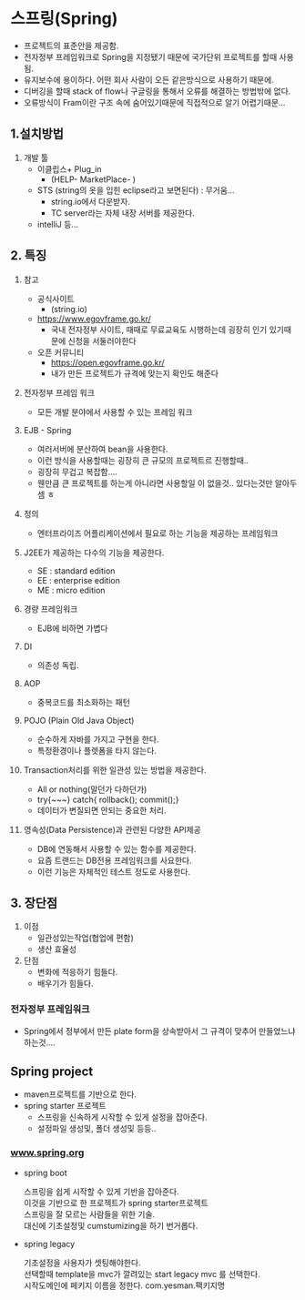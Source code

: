 
# 스프링(Spring)
- 프로젝트의 표준안을 제공함.
- 전자정부 프레임워크로 Spring을 지정됐기 때문에 국가단위 프로젝트를 할때 사용됨.
- 유지보수에 용이하다. 어떤 회사 사람이 오든 같은방식으로 사용하기 때문에.
- 디버깅을 할때 stack of flow나 구글링을 통해서 오류를 해결하는 방법밖에 없다.
- 오류방식이 Fram이란 구조 속에 숨어있기때문에 직접적으로 알기 어렵기때문...



## 1.설치방법
1) 개발 툴
    - 이클립스+ Plug_in
        - (HELP- MarketPlace- )
    - STS (string의 옷을 입힌 eclipse라고 보면된다) : 무거움... 
        - string.io에서 다운받자.
        - TC server라는 자체 내장 서버를 제공한다.
    - intelliJ 등...
    

## 2. 특징
1) 참고 
    - 공식사이트
        - (string.io)
    - https://www.egovframe.go.kr/
        - 국내 전자정부 사이트, 때때로 무료교육도 시행하는데 굉장히 인기 있기때문에 신청을 서둘러야한다
    - 오픈 커뮤니티 
        - https://open.egovframe.go.kr/
        - 내가 만든 프로젝트가 규격에 맞는지 확인도 해준다

2) 전자정부 프레임 워크
    - 모든 개발 분야에서 사용할 수 있는 프레임 워크


3) EJB - Spring
    - 여러서버에 분산하여 bean을 사용한다.
    - 이런 방식을 사용할때는 굉장히 큰 규모의 프로젝트르 진행할때..
    - 굉장히 무겁고 복잡함....
    - 웬만큼 큰 프로젝트를 하는게 아니라면 사용할일 이 없을것.. 있다는것만 알아두셈 ㅎ

4) 정의 
    - 엔터프라이즈 어플리케이션에서 필요로 하는 기능을 제공하는 프레임워크 

5) J2EE가 제공하는 다수의 기능을 제공한다.
    - SE : standard edition
    - EE : enterprise edition
    - ME : micro edition

6) 경량 프레임워크
    - EJB에 비하면 가볍다

7) DI 
    - 의존성 독립.

8) AOP
    - 중복코드를 최소화하는 패턴

9) POJO (Plain Old Java Object)
    - 순수하게 자바를 가지고 구현을 한다.
    - 특정환경이나 플렛폼을 타지 않는다.

10) Transaction처리를 위한 일관성 있는 방법을 제공한다.
    - All or nothing(말던가 다하던가)
    - try{~~~} catch{ rollback(); commit();}
    - 데이터가 변질되면 안되는 중요한 처리.

11) 영속성(Data Persistence)과 관련된 다양한 API제공
    - DB에 연동해서 사용할 수 있는 함수를 제공한다.
    - 요즘 트랜드는 DB전용 프레임워크를 사요한다.
    - 이런 기능은 자체적인 테스트 정도로 사용한다.



## 3. 장단점
1) 이점
	- 일관성있는작업(협업에 편함)
	- 생산 효율성
2) 단점
	- 변화에 적응하기 힘들다.
	- 배우기가 힘들다.


    
### 전자정부 프레임워크
- Spring에서 정부에서 만든 plate form을 상속받아서 그 규격이 맞추어 만들었느냐 하는것....




## Spring project
- maven프로젝트를 기반으로 한다.	
- spring starter 프로젝트 
    - 스프링을 신속하게 시작할 수 있게 설정을 잡아준다.
    - 설정파일 생성및, 폴더 생성및 등등..

### www.spring.org
- spring boot

    스프링을 쉽게 시작할 수 있게 기반을 잡아준다.<br>
    이것을 기반으로 한 프로젝트가 spring starter프로젝트<br>
    스프링을 잘 모르는 사람들을 위한 기술.<br>
    대신에 기초설정및 cumstumizing을 하기 번거롭다.<br>

- spring legacy

    기초설정을 사용자가 셋팅해야한다.<br>
    선택할때 template을 mvc가 깔려있는 start legacy mvc 를 선택한다.<br>
    시작도메인에 페키지 이름을 정한다. com.yesman.팩키지명 <br>



